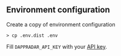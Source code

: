 ## Environment configuration
Create a copy of environment configuration

```
> cp .env.dist .env
```

Fill `DAPPRADAR_API_KEY` with your [API key](#api-key).
